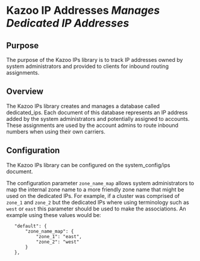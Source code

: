 # Kazoo IP Addresses *Manages Dedicated IP Addresses*

## Purpose
The purpose of the Kazoo IPs library is to track IP addresses owned by system administrators and provided to clients for inbound routing assignments.

## Overview
The Kazoo IPs library creates and manages a database called dedicated_ips.  Each document of this database represents an IP address added by the system administrators and potentially assigned to accounts.  These assignments are used by the account admins to route inbound numbers when using their own carriers.

## Configuration
The Kazoo IPs library can be configured on the system_config/ips document.


The configuration parameter `zone_name_map` allows system administrators to map the internal zone name to a more friendly zone name that might be used on the dedicated IPs.  For example, if a cluster was comprised of `zone_1` and `zone_2` but the dedicated IPs where using terminology such as `west` or `east` this parameter should be used to make the associations.  An example using these values would be:

```
   "default": {
       "zone_name_map": {
           "zone_1": "east",
           "zone_2": "west"
       }
   },
```
